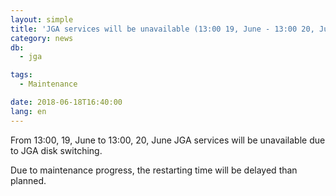 ```yaml
---
layout: simple
title: 'JGA services will be unavailable (13:00 19, June - 13:00 20, June)'
category: news
db:
  - jga

tags:
  - Maintenance

date: 2018-06-18T16:40:00
lang: en
---
```


<p>From 13:00, 19, June to 13:00, 20, June JGA services will be unavailable due to JGA disk switching.</p>

<p>Due to maintenance progress, the restarting time will be delayed than planned.</p>
